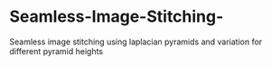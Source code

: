 # Seamless-Image-Stitching-
Seamless image stitching using laplacian pyramids and variation for different pyramid heights
